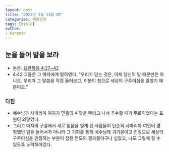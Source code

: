 ```yaml
---
layout: post
title: "2022년 1월 13일 QT"
categories: 매일성경
tags: [bible]
author:
- Kangmin
---
```


## 눈을 들어 밭을 보라
- 본문: [요한복음 4:27~42](https://www.bskorea.or.kr/bible/korbibReadpage.php?version=SAENEW&book=jhn&chap=4&sec=27&cVersion=&fontSize=15px&fontWeight=normal#focus)
- 4:42 그들은 그 여자에게 말하였다. "우리가 믿는 것은, 이제 당신의 말 때문만은 아니오. 우리가 그 말씀을 직접 들어보고, 이분이 참으로 세상의 구주이심을 알았기 때문이오." 

### 다짐
- 예수님과 사마리아 여자가 믿음의 씨앗을 뿌리고 나서 추수할 때가 무르익었다는 표현이 와닿았다.
- 그리고 마지막 구절에서 새로 믿음을 얻게 된 사람들이 단순히 사마리아 여인이 경험했던 일을 들어서가 아니라 그 기회를 통해 예수님께 귀기울이고 진정으로 세상의 구주이심을 인정하는 부분이
  참된 전도의 결과물이구나 싶었고, 나도 그렇게 할 수 있도록 노력해야겠다.
